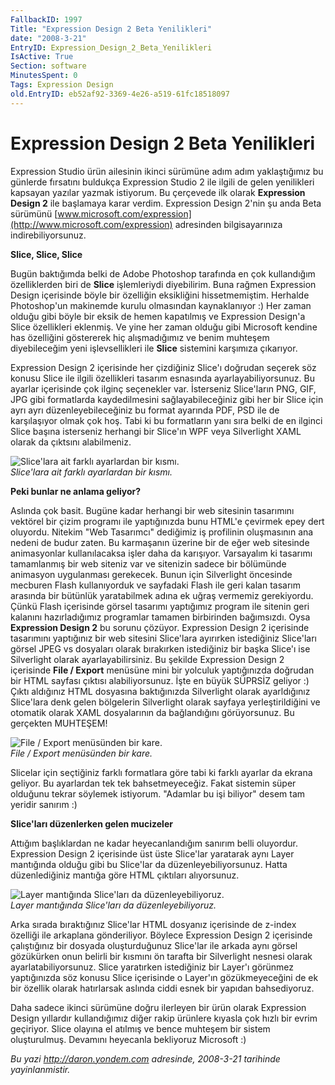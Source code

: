 ```yaml
---
FallbackID: 1997
Title: "Expression Design 2 Beta Yenilikleri"
date: "2008-3-21"
EntryID: Expression_Design_2_Beta_Yenilikleri
IsActive: True
Section: software
MinutesSpent: 0
Tags: Expression Design
old.EntryID: eb52af92-3369-4e26-a519-61fc18518097
---
```

# Expression Design 2 Beta Yenilikleri
Expression Studio ürün ailesinin ikinci sürümüne adım adım yaklaştığımız
bu günlerde fırsatını buldukça Expression Studio 2 ile ilgili de gelen
yenilikleri kapsayan yazılar yazmak istiyorum. Bu çerçevede ilk olarak
**Expression Design 2** ile başlamaya karar verdim. Expression Design
2'nin şu anda Beta sürümünü
[www.microsoft.com/expression](http://www.microsoft.com/expression)
adresinden bilgisayarınıza indirebiliyorsunuz.

**Slice, Slice, Slice**

Bugün baktığımda belki de Adobe Photoshop tarafında en çok kullandığım
özelliklerden biri de **Slice** işlemleriydi diyebilirim. Buna rağmen
Expression Design içerisinde böyle bir özelliğin eksikliğini
hissetmemiştim. Herhalde Photoshop'un makinemde kurulu olmasından
kaynaklanıyor :) Her zaman olduğu gibi böyle bir eksik de hemen
kapatılmış ve Expression Design'a Slice özellikleri eklenmiş. Ve yine
her zaman olduğu gibi Microsoft kendine has özelliğini göstererek hiç
alışmadığımız ve benim muhteşem diyebileceğim yeni işlevsellikleri ile
**Slice** sistemini karşımıza çıkarıyor.

Expression Design 2 içerisinde her çizdiğiniz Slice'ı doğrudan seçerek
söz konusu Slice ile ilgili özellikleri tasarım esnasında
ayarlayabiliyorsunuz. Bu ayarlar içerisinde çok ilginç seçenekler var.
İsterseniz Slice'ların PNG, GIF, JPG gibi formatlarda kaydedilmesini
sağlayabileceğiniz gibi her bir Slice için ayrı ayrı
düzenleyebileceğiniz bu format ayarında PDF, PSD ile de karşılaşıyor
olmak çok hoş. Tabi ki bu formatların yanı sıra belki de en ilginci
Slice başına isterseniz herhangi bir Slice'ın WPF veya Silverlight XAML
olarak da çıktsını alabilmeniz.

![Slice'lara ait farklı ayarlardan bir
kısmı.](media/Expression_Design_2_Beta_Yenilikleri/21032008_1.jpg)\
*Slice'lara ait farklı ayarlardan bir kısmı.*

**Peki bunlar ne anlama geliyor?**

Aslında çok basit. Bugüne kadar herhangi bir web sitesinin tasarımını
vektörel bir çizim programı ile yaptığınızda bunu HTML'e çevirmek epey
dert oluyordu. Nitekim "Web Tasarımcı" dediğimiz iş profilinin
oluşmasının ana nedeni de budur zaten. Bu karmaşanın üzerine bir de eğer
web sitesinde animasyonlar kullanılacaksa işler daha da karışıyor.
Varsayalım ki tasarımı tamamlanmış bir web siteniz var ve sitenizin
sadece bir bölümünde animasyon uygulanması gerekecek. Bunun için
Silverlight öncesinde mecburen Flash kullanıyorduk ve sayfadaki Flash
ile geri kalan tasarım arasında bir bütünlük yaratabilmek adına ek uğraş
vermemiz gerekiyordu. Çünkü Flash içerisinde görsel tasarımı yaptığımız
program ile sitenin geri kalanını hazırladığımız programlar tamamen
birbirinden bağımsızdı. Oysa **Expression Design 2** bu sorunu çözüyor.
Expression Design 2 içerisinde tasarımını yaptığınız bir web sitesini
Slice'lara ayırırken istediğiniz Slice'ları görsel JPEG vs dosyaları
olarak bırakırken istediğiniz bir başka Slice'ı ise Silverlight olarak
ayarlayabilirsiniz. Bu şekilde Expression Design 2 içerisinde **File /
Export** menüsüne mini bir yolculuk yaptığınızda doğrudan bir HTML
sayfası çıktısı alabiliyorsunuz. İşte en büyük SÜPRSİZ geliyor :) Çıktı
aldığınız HTML dosyasına baktığınızda Silverlight olarak ayarldığınız
Slice'lara denk gelen bölgelerin Silverlight olarak sayfaya
yerleştirildiğini ve otomatik olarak XAML dosyalarının da bağlandığını
görüyorsunuz. Bu gerçekten MUHTEŞEM!

![File / Export menüsünden bir
kare.](media/Expression_Design_2_Beta_Yenilikleri/21032008_3.png)\
*File / Export menüsünden bir kare.*

Slicelar için seçtiğiniz farklı formatlara göre tabi ki farklı ayarlar
da ekrana geliyor. Bu ayarlardan tek tek bahsetmeyeceğiz. Fakat sistemin
süper olduğunu tekrar söylemek istiyorum. "Adamlar bu işi biliyor" desem
tam yeridir sanırım :)

**Slice'ları düzenlerken gelen mucizeler**

Attığım başlıklardan ne kadar heyecanlandığım sanırım belli oluyordur.
Expression Design 2 içerisinde üst üste Slice'lar yaratarak aynı Layer
mantığında olduğu gibi bu Slice'lar da düzenleyebiliyorsunuz. Hatta
düzenlediğiniz mantığa göre HTML çıktıları alıyorsunuz.

![Layer mantığında Slice'ları da
düzenleyebiliyoruz.](media/Expression_Design_2_Beta_Yenilikleri/21032008_2.png)\
*Layer mantığında Slice'ları da düzenleyebiliyoruz.*

Arka sırada bıraktığınız Slice'lar HTML dosyanız içerisinde de z-index
özelliği ile arkaplana gönderiliyor. Böylece Expression Design 2
içerisinde çalıştığınız bir dosyada oluşturduğunuz Slice'lar ile arkada
aynı görsel gözükürken onun belirli bir kısmını ön tarafta bir
Silverlight nesnesi olarak ayarlatabiliyorsunuz. Slice yaratırken
istediğiniz bir Layer'ı görünmez yaptığınızda söz konusu Slice
içerisinde o Layer'ın gözükmeyeceğini de ek bir özellik olarak
hatırlarsak aslında ciddi esnek bir yapıdan bahsediyoruz.

Daha sadece ikinci sürümüne doğru ilerleyen bir ürün olarak Expression
Design yıllardır kullandığımız diğer rakip ürünlere kıyasla çok hızlı
bir evrim geçiriyor. Slice olayına el atılmış ve bence muhteşem bir
sistem oluşturulmuş. Devamını heyecanla bekliyoruz Microsoft :)



*Bu yazi http://daron.yondem.com adresinde, 2008-3-21 tarihinde yayinlanmistir.*
